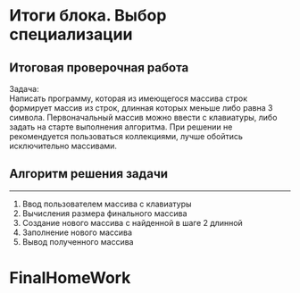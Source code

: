 # **Итоги блока. Выбор специализации**
## Итоговая проверочная работа

Задача:  
Написать программу, которая из имеющегося массива строк формирует массив из строк, длинная которых меньше либо равна 3 символа. Первоначальный массив можно ввести с клавиатуры, либо задать на старте выполнения алгоритма. При решении не рекомендуется пользоваться коллекциями, лучше обойтись исключительно массивами.

## Алгоритм решения задачи
***

1. Ввод пользователем массива с клавиатуры
2. Вычисления размера финального массива
3. Создание нового массива с найденной в шаге 2 длинной
4. Заполнение нового массива
5. Вывод полученного массива
# FinalHomeWork
